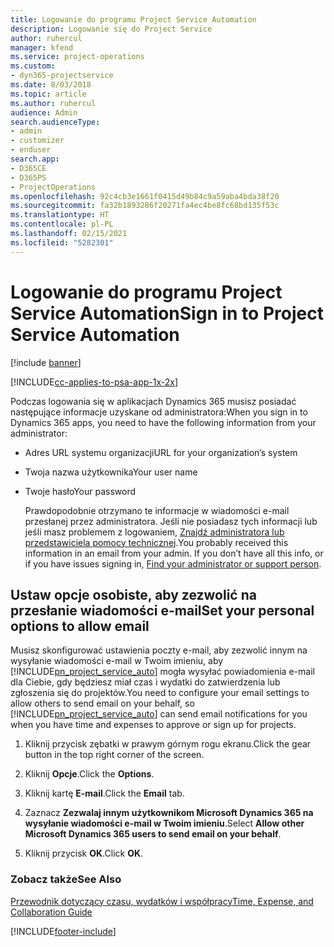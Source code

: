 ```yaml
---
title: Logowanie do programu Project Service Automation
description: Logowanie się do Project Service
author: ruhercul
manager: kfend
ms.service: project-operations
ms.custom:
- dyn365-projectservice
ms.date: 8/03/2018
ms.topic: article
ms.author: ruhercul
audience: Admin
search.audienceType:
- admin
- customizer
- enduser
search.app:
- D365CE
- D365PS
- ProjectOperations
ms.openlocfilehash: 92c4cb3e1661f0415d49b84c9a59aba4bda38f20
ms.sourcegitcommit: fa32b1893286f20271fa4ec4be8fc68bd135f53c
ms.translationtype: HT
ms.contentlocale: pl-PL
ms.lasthandoff: 02/15/2021
ms.locfileid: "5282301"
---
```

# <a name="sign-in-to-project-service-automation"></a><span data-ttu-id="edef8-103">Logowanie do programu Project Service Automation</span><span class="sxs-lookup"><span data-stu-id="edef8-103">Sign in to Project Service Automation</span></span>

[!include [banner](../includes/psa-now-project-operations.md)]

[!INCLUDE[cc-applies-to-psa-app-1x-2x](../includes/cc-applies-to-psa-app-1x-2x.md)]

<span data-ttu-id="edef8-104">Podczas logowania się w aplikacjach Dynamics 365 musisz posiadać następujące informacje uzyskane od administratora:</span><span class="sxs-lookup"><span data-stu-id="edef8-104">When you sign in to Dynamics 365 apps, you need to have the following information from your administrator:</span></span>  
  
- <span data-ttu-id="edef8-105">Adres URL systemu organizacji</span><span class="sxs-lookup"><span data-stu-id="edef8-105">URL for your organization’s system</span></span>  
  
- <span data-ttu-id="edef8-106">Twoja nazwa użytkownika</span><span class="sxs-lookup"><span data-stu-id="edef8-106">Your user name</span></span>  
  
- <span data-ttu-id="edef8-107">Twoje hasło</span><span class="sxs-lookup"><span data-stu-id="edef8-107">Your password</span></span>  
  
  <span data-ttu-id="edef8-108">Prawdopodobnie otrzymano te informacje w wiadomości e-mail przesłanej przez administratora. Jeśli nie posiadasz tych informacji lub jeśli masz problemem z logowaniem, [Znajdź administratora lub przedstawiciela pomocy technicznej](https://docs.microsoft.com/dynamics365/customerengagement/on-premises/basics/find-administrator-support).</span><span class="sxs-lookup"><span data-stu-id="edef8-108">You probably received this information in an email from your admin. If you don’t have all this info, or if you have issues signing in, [Find your administrator or support person](https://docs.microsoft.com/dynamics365/customerengagement/on-premises/basics/find-administrator-support).</span></span>  
  
## <a name="set-your-personal-options-to-allow-email"></a><span data-ttu-id="edef8-109">Ustaw opcje osobiste, aby zezwolić na przesłanie wiadomości e-mail</span><span class="sxs-lookup"><span data-stu-id="edef8-109">Set your personal options to allow email</span></span>  
 <span data-ttu-id="edef8-110">Musisz skonfigurować ustawienia poczty e-mail, aby zezwolić innym na wysyłanie wiadomości e-mail w Twoim imieniu, aby [!INCLUDE[pn_project_service_auto](../includes/pn-project-service-auto.md)] mogła wysyłać powiadomienia e-mail dla Ciebie, gdy będziesz miał czas i wydatki do zatwierdzenia lub zgłoszenia się do projektów.</span><span class="sxs-lookup"><span data-stu-id="edef8-110">You need to configure your email settings to allow others to send email on your behalf, so [!INCLUDE[pn_project_service_auto](../includes/pn-project-service-auto.md)] can send email notifications for you when you have time and expenses to approve or sign up for projects.</span></span>  
  
1.  <span data-ttu-id="edef8-111">Kliknij przycisk zębatki w prawym górnym rogu ekranu.</span><span class="sxs-lookup"><span data-stu-id="edef8-111">Click the gear button in the top right corner of the screen.</span></span>  
  
2.  <span data-ttu-id="edef8-112">Kliknij **Opcje**.</span><span class="sxs-lookup"><span data-stu-id="edef8-112">Click the **Options**.</span></span>  
  
3.  <span data-ttu-id="edef8-113">Kliknij kartę **E-mail**.</span><span class="sxs-lookup"><span data-stu-id="edef8-113">Click the **Email** tab.</span></span>  
  
4.  <span data-ttu-id="edef8-114">Zaznacz **Zezwalaj innym użytkownikom Microsoft Dynamics 365 na wysyłanie wiadomości e-mail w Twoim imieniu**.</span><span class="sxs-lookup"><span data-stu-id="edef8-114">Select **Allow other Microsoft Dynamics 365 users to send email on your behalf**.</span></span>  
  
5.  <span data-ttu-id="edef8-115">Kliknij przycisk **OK**.</span><span class="sxs-lookup"><span data-stu-id="edef8-115">Click **OK**.</span></span>  
  
### <a name="see-also"></a><span data-ttu-id="edef8-116">Zobacz także</span><span class="sxs-lookup"><span data-stu-id="edef8-116">See Also</span></span>  
 [<span data-ttu-id="edef8-117">Przewodnik dotyczący czasu, wydatków i współpracy</span><span class="sxs-lookup"><span data-stu-id="edef8-117">Time, Expense, and Collaboration Guide</span></span>](../psa/time-expense-collaboration-guide.md)


[!INCLUDE[footer-include](../includes/footer-banner.md)]